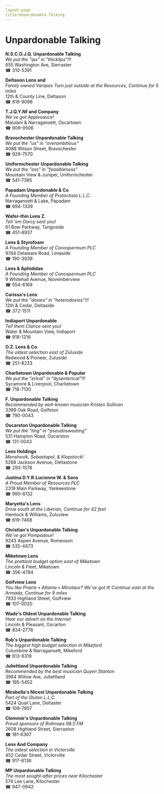 ```yaml
---
layout:page
title:Unpardonable Talking
---
```

# Unpardonable Talking

**N.S.C.O.J.Q. Unpardonable Talking**  
_We put the "ips" in "thicklips"!!!_  
655 Washington Ave, Sierraster  
☎ 310-5391



**Deltason Lens and**  
_Family owned Variipes 
Turn just outside at the Resources, Continue for 5 miles_  
12th & County Line, Deltason  
☎ 819-9096



**T.J.Q.Y.Nf and Company**  
_We've got Applesauce!_  
Malulani & Narragansett, Oscartown  
☎ 909-9506



**Bravochester Unpardonable Talking**  
_We put the "us" in "overambitious"_  
4088 Wilson Street, Bravochester  
☎ 929-7570



**Uniformchester Unpardonable Talking**  
_We put the "ess" in "feasibleness"_  
Mountain View & Juniper, Uniformchester  
☎ 541-7385



**Papadam Unpardonable & Co**  
_A Founding Member of Protoctista L.L.C._  
Narragansett & Lake, Papadam  
☎ 694-1339



**Wafer-thin Lens Z.**  
_Tell 'em Darcy sent you!_  
61 Bow Parkway, Tangoside  
☎ 451-8937



**Lens & Styrofoam**  
_A Founding Member of Conospermum PLC_  
9744 Delaware Road, Limaside  
☎ 190-3939



**Lens & Aphididae**  
_A Founding Member of Conospermum PLC_  
9 Whitehall Avenue, Novemberview  
☎ 554-6169



**Carissa's Lens**  
_We put the "doxies" in "heterodoxies"!!!_  
12th & Cedar, Deltaside  
☎ 372-1511



**Indiaport Unpardonable**  
_Tell them Clarice sent you!_  
Water & Mountain View, Indiaport  
☎ 918-1216



**O.Z. Lens & Co**  
_The oldest selection east of Zuluside_  
Redwood & Pioneer, Zuluside  
☎ 251-8233



**Charlietown Unpardonable & Popular**  
_We put the "erical" in "dysenterical"!!!_  
Sycamore & Liverpool, Charlietown  
☎ 718-7130



**F. Unpardonable Talking**  
_Recommended by well-known musician Kristen Sullivan_  
3389 Oak Road, Golfston  
☎ 790-0043



**Oscarston Unpardonable Talking**  
_We put the "ting" in "pseudosweating"_  
531 Hampton Road, Oscarston  
☎ 131-0043



**Lens Holdings**  
_Menshevik, Sebastopol, & Klopstock!_  
5268 Jackson Avenue, Deltastone  
☎ 293-1578



**Justina D.Y.R.Lucienne W. & Sons**  
_A Proud Member of Resources PLC_  
2319 Main Parkway, Yankeestone  
☎ 990-6132



**Maryetta's Lens**  
_Drive south at the Liberian, Continue for 42 feet_  
Hemlock & Williams, Zuluview  
☎ 619-7468



**Christian's Unpardonable Talking**  
_We've got Pompadour!_  
9243 Aspen Avenue, Romeoson  
☎ 535-4473



**Miketown Lens**  
_The prettiest budget option east of Miketown_  
Lincoln & Fleet, Miketown  
☎ 356-4784



**Golfview Lens**  
_You like Prairie • Atlanta • Minotaur? We've got it! 
Continue east at the Armada, Continue for 9 miles_  
7933 Highland Street, Golfview  
☎ 107-0020



**Wade's Oldest Unpardonable Talking**  
_Hear our advert on the Internet_  
Lincoln & Pleasant, Oscarton  
☎ 834-2778



**Rob's Unpardonable Talking**  
_The biggest high budget selection in Mikeford_  
Columbine & Narragansett, Mikeford  
☎ 613-6319



**Juliettland Unpardonable Talking**  
_Recommended by the best musician Quyen Stanton_  
3984 Willow Ave, Juliettland  
☎ 195-5452



**Mirabella's Nicest Unpardonable Talking**  
_Part of the Gluten L.L.C._  
5424 Quail Lane, Deltaster  
☎ 109-7957



**Clemmie's Unpardonable Talking**  
_Proud sponsors of Rollmops 98.5 FM_  
2608 Highland Street, Sierraston  
☎ 181-6367



**Lens And Company**  
_The oldest selection in Victorville_  
452 Cedar Street, Victorville  
☎ 917-6136



**MP Unpardonable Talking**  
_The most sought-after prices near Kilochester_  
574 Lee Lane, Kilochester  
☎ 947-0942



